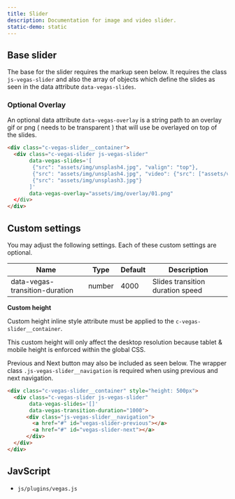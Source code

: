 ```yaml
---
title: Slider
description: Documentation for image and video slider.
static-demo: static
---
```



## Base slider

The base for the slider requires the markup seen below. It requires the class `js-vegas-slider` and also the array of objects which define the slides as seen in the data attribute `data-vegas-slides`.

### Optional Overlay
An optional data attribute `data-vegas-overlay` is a string path to an overlay gif or png ( needs to be transparent ) that will use be overlayed on top of the slides.

```html
<div class="c-vegas-slider__container">
  <div class="c-vegas-slider js-vegas-slider"
       data-vegas-slides='[
        {"src": "assets/img/unsplash4.jpg", "valign": "top"},
        {"src": "assets/img/unsplash4.jpg", "video": {"src": ["assets/video/video.mp4"], "loop": "false", "mute": "true"}},
        {"src": "assets/img/unsplash3.jpg"}
       ]'
       data-vegas-overlay="assets/img/overlay/01.png"
  </div>
</div>
```

## Custom settings

You may adjust the following settings. Each of these custom settings are optional.

| Name                           | Type   | Default | Description |
| ------------------------------ | ------ | ------- | ----------- |
| data-vegas-transition-duration | number | 4000    | Slides transition duration speed |


**Custom height**

Custom height inline style attribute must be applied to the `c-vegas-slider__container`.

This custom height will only affect the desktop resolution because tablet & mobile height is enforced within the global CSS.

Previous and Next button may also be included as seen below. The wrapper class `.js-vegas-slider__navigation` is required when using previous and next navigation.

```html
<div class="c-vegas-slider__container" style="height: 500px">
  <div class="c-vegas-slider js-vegas-slider"
       data-vegas-slides='[]'
       data-vegas-transition-duration="1000">
      <div class="js-vegas-slider__navigation">
        <a href="#" id="vegas-slider-previous"></a>
        <a href="#" id="vegas-slider-next"></a>
      </div>
  </div>
</div>
```

## JavScript

- `js/plugins/vegas.js`
